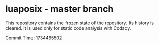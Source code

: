 # luaposix - master branch

This repository contains the frozen state of the repository.
Its history is cleared. It is used only for static code
analysis with Codacy.

Commit Time: 1734465502